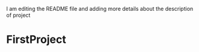 I am editing the README file and adding more details about the description of project
# FirstProject
